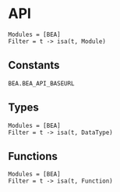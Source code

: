 # API

```@autodocs
Modules = [BEA]
Filter = t -> isa(t, Module)
```

## Constants

```@docs
BEA.BEA_API_BASEURL
```

## Types

```@autodocs
Modules = [BEA]
Filter = t -> isa(t, DataType)
```

## Functions

```@autodocs
Modules = [BEA]
Filter = t -> isa(t, Function)
```
